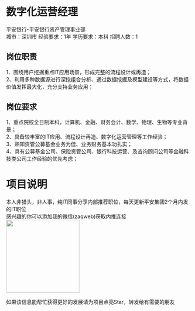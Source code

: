 # 数字化运营经理
平安银行-平安银行资产管理事业部  
城市：深圳市 经验要求：1年 学历要求：本科  招聘人数：1

## 岗位职责
1、围绕用户挖掘重点IT应用场景，形成完整的流程设计或再造；   
2、利用多种数据源进行深挖组合分析、通过数据挖掘及模型建设等方式，将数据价值发挥最大化，充分支持业务应用；

## 岗位要求
1、重点院校全日制本科，计算机、金融、财务会计、数学、物理、生物等专业背景；   
2、具备较丰富的IT应用、流程设计再造、数字化运营管理等工作经验；   
3、熟知资管公募基金业务为佳、业务财务基本功扎实；   
4、具有公募基金公司、保险资管公司、银行科技运营、及咨询顾问公司等金融科技类公司工作经验的优先考虑；

# 项目说明

本人非猎头，非人事，纯IT同事分享内部推荐职位，每天更新平安集团2个月内发的IT职位  
感兴趣的你可以添加我的微信(zaqweb)获取内推连接  
<img src="https://github.com/zaqweb/PA-IT-JOBS/blob/master/WechatICode.jpeg"  height="200" width="200">

如果该信息能帮忙获得更好的发展请为项目点亮Star，转发给有需要的朋友




